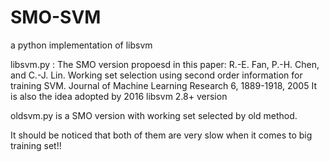 # SMO-SVM
a python implementation of libsvm

libsvm.py : The SMO version propoesd in this paper:
R.-E. Fan, P.-H. Chen, and C.-J. Lin. Working set selection using second order information for training SVM. Journal of Machine Learning Research 6, 1889-1918, 2005
It is also the idea adopted by 2016 libsvm 2.8+ version

oldsvm.py is a SMO version with working set selected by old method.

It should be noticed that both of them are very slow when it comes to big training set!!